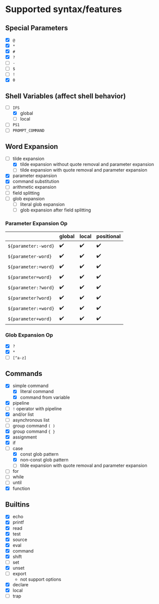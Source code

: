 # Supported syntax/features
## Special Parameters
* [x] `@`
* [x] `*`
* [x] `#`
* [x] `?`
* [ ] `-`
* [ ] `$`
* [ ] `!`
* [x] `0`

## Shell Variables (affect shell behavior)
* [ ] `IFS`
  * [x] global
  * [ ] local
* [ ] `PS1`
* [ ] `PROMPT_COMMAND`

## Word Expansion
* [ ] tilde expansion
  * [x] tilde expansion without quote removal and parameter expansion
  * [ ] tilde expansion with quote removal and parameter expansion
* [x] parameter expansion
* [x] command substitution
* [ ] arithmetic expansion
* [ ] field splitting
* [ ] glob expansion
  * [ ] literal glob expansion
  * [ ] glob expansion after field splitting

### Parameter Expansion Op

|                      | global | local | positional |
|----------------------|--------|-------|------------|
| `${parameter:-word}` | ✔️     | ✔️    | ✔️         |
| `${parameter-word}`  | ✔️     | ✔️    | ✔️         |
| `${parameter:=word}` | ✔️     | ✔️    | ✔️         |
| `${parameter=word}`  | ✔️     | ✔️    | ✔️         |
| `${parameter:?word}` | ✔️     | ✔️    | ✔️         |
| `${parameter?word}`  | ✔️     | ✔️    | ✔️         |
| `${parameter:+word}` | ✔️     | ✔️    | ✔️         |
| `${parameter+word}`  | ✔️     | ✔️    | ✔️         |

### Glob Expansion Op
* [x] `?`
* [x] `*`
* [ ] `[^a-z]`

## Commands
* [x] simple command
  * [x] literal command
  * [x] command from variable
* [x] pipeline
* [ ] `!` operator with pipeline
* [x] and/or list
* [ ] asynchronous list
* [ ] group command ``( )``
* [x] group command ``{ }``
* [x] assignment
* [x] if
* [ ] case
  * [x] const glob pattern
  * [x] non-const glob pattern
  * [ ] tilde expansion with quote removal and parameter expansion
* [ ] for
* [ ] while
* [ ] until
* [x] function

## Builtins
* [x] echo
* [x] printf
* [x] read
* [x] test
* [x] source
* [x] eval
* [x] command
* [x] shift
* [ ] set
* [x] unset
* [ ] export
  * not support options
* [x] declare
* [x] local
* [ ] trap